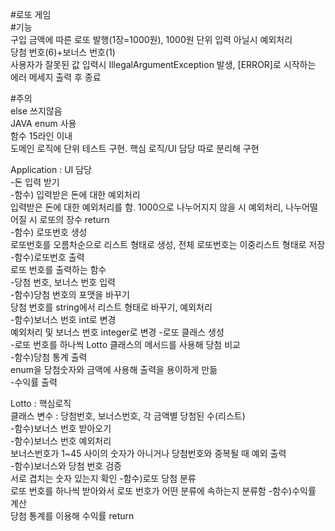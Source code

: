 #로또 게임  
#기능  
구입 금액에 따른 로또 발행(1장=1000원), 1000원 단위 입력 아닐시 예외처리  
당첨 번호(6)+보너스 번호(1)  
사용자가 잘못된 값 입력시 IllegalArgumentException 발생, [ERROR]로 시작하는 에러 메세지 출력 후 종료  

#주의  
else 쓰지않음  
JAVA enum 사용  
함수 15라인 이내  
도메인 로직에 단위 테스트 구현. 핵심 로직/UI 담당 따로 분리해 구현  

Application : UI 담당  
-돈 입력 받기  
-함수) 입력받은 돈에 대한 예외처리  
 입력받은 돈에 대한 예외처리를 함. 1000으로 나누어지지 않을 시 예외처리, 나누어떨어질 시 로또의 장수 return  
-함수) 로또번호 생성  
 로또번호를 오름차순으로 리스트 형태로 생성, 전체 로또번호는 이중리스트 형태로 저장  
-함수)로또번호 출력  
 로또 번호를 출력하는 함수  
-당첨 번호, 보너스 번호 입력  
-함수)당첨 번호의 포맷을 바꾸기  
 당첨 번호를 string에서 리스트 형태로 바꾸기, 예외처리  
-함수)보너스 번호 int로 변경  
 예외처리 및 보너스 번호 integer로 변경
-로또 클래스 생성  
-로또 번호를 하나씩 Lotto 클래스의 메서드를 사용해 당첨 비교  
-함수)당첨 통계 출력  
 enum을 당첨숫자와 금액에 사용해 출력을 용이하게 만듦  
-수익률 출력  

Lotto : 핵심로직  
클래스 변수 : 당첨번호, 보너스번호, 각 금액별 당첨된 수(리스트)  
-함수)보너스 번호 받아오기  
-함수)보너스 번호 예외처리  
 보너스번호가 1~45 사이의 숫자가 아니거나 당첨번호와 중복될 때 예외 출력  
-함수)보너스와 당첨 번호 검증  
 서로 겹치는 숫자 있는지 확인
-함수)로또 당첨 분류  
 로또 번호를 하나씩 받아와서 로또 번호가 어떤 분류에 속하는지 분류함
-함수)수익률 계산  
 당첨 통계를 이용해 수익률 return

